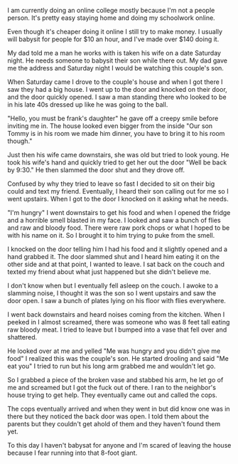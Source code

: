 I am currently doing an online college mostly because I'm not a people person. It's pretty easy staying home and doing my schoolwork online.

Even though it's cheaper doing it online I still try to make money. I usually will babysit for people for $10 an hour, and I've made over $140 doing it.

My dad told me a man he works with is taken his wife on a date Saturday night. He needs someone to babysit their son while there out. My dad gave me the address and Saturday night I would be watching this couple's son.

When Saturday came I drove to the couple's house and when I got there I saw they had a big house. I went up to the door and knocked on their door, and the door quickly opened. I saw a man standing there who looked to be in his late 40s dressed up like he was going to the ball.

"Hello, you must be frank's daughter" he gave off a creepy smile before inviting me in. The house looked even bigger from the inside "Our son Tommy is in his room we made him dinner, you have to bring it to his room though." 

Just then his wife came downstairs, she was old but tried to look young. He took his wife's hand and quickly tried to get her out the door "Well be back by 9:30." He then slammed the door shut and they drove off.

Confused by why they tried to leave so fast I decided to sit on their big could and text my friend. Eventually, I heard their son calling out for me so I went upstairs. When I got to the door I knocked on it asking what he needs.

"I'm hungry" I went downstairs to get his food and when I opened the fridge and a horrible smell blasted in my face. I looked and saw a bunch of flies and raw and bloody food. There were raw pork chops or what I hoped to be with his name on it. So I brought it to him trying to puke from the smell.

I knocked on the door telling him I had his food and it slightly opened and a hand grabbed it. The door slammed shut and I heard him eating it on the other side and at that point, I wanted to leave. I sat back on the couch and texted my friend about what just happened but she didn't believe me.

I don't know when but I eventually fell asleep on the couch. I awoke to a slamming noise, I thought it was the son so I went upstairs and saw the door open. I saw a bunch of plates lying on his floor with flies everywhere.

I went back downstairs and heard noises coming from the kitchen. When I peeked in I almost screamed, there was someone who was 8 feet tall eating raw bloody meat. I tried to leave but I bumped into a vase that fell over and shattered.

He looked over at me and yelled "Me was hungry and you didn't give me food" I realized this was the couple's son. He started drooling and said "Me eat you" I tried to run but his long arm grabbed me and wouldn't let go.

So I grabbed a piece of the broken vase and stabbed his arm, he let go of me and screamed but I got the fuck out of there. I ran to the neighbor's house trying to get help. They eventually came out and called the cops.

The cops eventually arrived and when they went in but did know one was in there but they noticed the back door was open. I told them about the parents but they couldn't get ahold of them and they haven't found them yet.

To this day I haven't babysat for anyone and I'm scared of leaving the house because I fear running into that 8-foot giant.